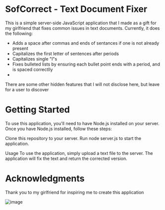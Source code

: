 # SofCorrect - Text Document Fixer

This is a simple server-side JavaScript application that I made as a gift for my girlfriend that fixes common issues in text documents. Currently, it does the following:

- Adds a space after commas and ends of sentances if one is not already present
- Capitalizes the first letter of sentences after periods
- Capitalizes single "I"s
- Fixes bulleted lists by ensuring each bullet point ends with a period, and is spaced correctlly
- 
There are some other hidden features that I will not disclose here, but leave for a user to discover
# Getting Started
To use this application, you'll need to have Node.js installed on your server. Once you have Node.js installed, follow these steps:

Clone this repository to your server.
Run node server.js to start the application.

Usage
To use the application, simply upload a text file to the server. The application will fix the text and return the corrected version.

# Acknowledgments
Thank you to my girlfriend for inspiring me to create this application

![image](https://github.com/Jovan11111/Sofija/assets/75695070/ff1d1009-0413-40cc-893f-cfb94c0c7f60)
